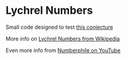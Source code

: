 # Lychrel Numbers

Small code designed to test [this conjecture](https://twitter.com/fermatslibrary/status/1647586644151750656)

More info on [Lychrel Numbers from Wikipedia](https://en.wikipedia.org/wiki/Lychrel_number)

Even more info from [Numberphile on YouTube](https://www.youtube.com/watch?v=bN8PE3eljdA)